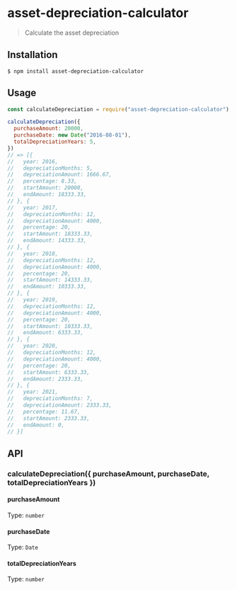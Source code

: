 # asset-depreciation-calculator

> Calculate the asset depreciation

## Installation

```console
$ npm install asset-depreciation-calculator
```

## Usage

```js
const calculateDepreciation = require("asset-depreciation-calculator");

calculateDepreciation({
  purchaseAmount: 20000,
  purchaseDate: new Date("2016-08-01"),
  totalDepreciationYears: 5,
})
// => [{
//   year: 2016,
//   depreciationMonths: 5,
//   depreciationAmount: 1666.67,
//   percentage: 8.33,
//   startAmount: 20000,
//   endAmount: 18333.33,
// }, {
//   year: 2017,
//   depreciationMonths: 12,
//   depreciationAmount: 4000,
//   percentage: 20,
//   startAmount: 18333.33,
//   endAmount: 14333.33,
// }, {
//   year: 2018,
//   depreciationMonths: 12,
//   depreciationAmount: 4000,
//   percentage: 20,
//   startAmount: 14333.33,
//   endAmount: 10333.33,
// }, {
//   year: 2019,
//   depreciationMonths: 12,
//   depreciationAmount: 4000,
//   percentage: 20,
//   startAmount: 10333.33,
//   endAmount: 6333.33,
// }, {
//   year: 2020,
//   depreciationMonths: 12,
//   depreciationAmount: 4000,
//   percentage: 20,
//   startAmount: 6333.33,
//   endAmount: 2333.33,
// }, {
//   year: 2021,
//   depreciationMonths: 7,
//   depreciationAmount: 2333.33,
//   percentage: 11.67,
//   startAmount: 2333.33,
//   endAmount: 0,
// }]
```

## API

### calculateDepreciation({ purchaseAmount, purchaseDate, totalDepreciationYears })

#### purchaseAmount

Type: `number`

#### purchaseDate

Type: `Date`

#### totalDepreciationYears

Type: `number`
